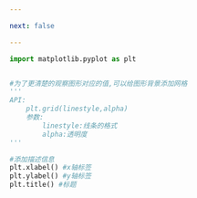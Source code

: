 ```yaml
---

next: false

---
```




<BlogInfo id="540"/>

```python
import matplotlib.pyplot as plt


#为了更清楚的观察图形对应的值,可以给图形背景添加网格
'''
API:
    plt.grid(linestyle,alpha)
    参数:
        linestyle:线条的格式
        alpha:透明度
'''

#添加描述信息
plt.xlabel() #x轴标签
plt.ylabel() #y轴标签
plt.title() #标题
```



<ActionBox />
